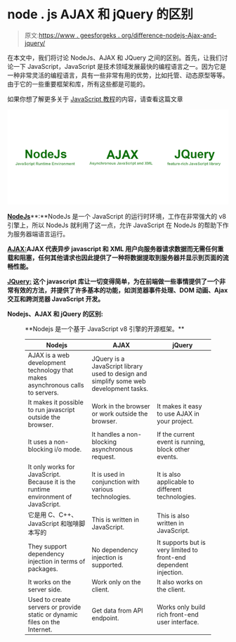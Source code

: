 # node . js AJAX 和 jQuery 的区别

> 原文:[https://www . geesforgeks . org/difference-nodejs-Ajax-and-jquery/](https://www.geeksforgeeks.org/difference-between-nodejs-ajax-and-jquery/)

在本文中，我们将讨论 NodeJs、AJAX 和 JQuery 之间的区别。首先，让我们讨论一下 JavaScript，JavaScript 是技术领域发展最快的编程语言之一。因为它是一种非常灵活的编程语言，具有一些非常有用的优势，比如托管、动态原型等等。由于它的一些重要框架和库，所有这些都是可能的。

如果你想了解更多关于 [JavaScript 教程](https://www.geeksforgeeks.org/javascript-tutorial/)的内容，请查看这篇文章

![](img/88869b37e2b9b50dad7a427c65da3bfc.png)

[**NodeJs**](https://www.geeksforgeeks.org/nodejs-tutorials/)**:**NodeJs 是一个 JavaScript 的运行时环境，工作在非常强大的 v8 引擎上，所以 NodeJs 就利用了这一点，允许 JavaScript 在 NodeJs 的帮助下作为服务器端语言运行。

[**AJAX:**](https://www.geeksforgeeks.org/ajax-introduction/)**AJAX 代表异步 javascript 和 XML 用户向服务器请求数据而无需任何重载和阻塞，任何其他请求也因此提供了一种将数据提取到服务器并显示到页面的流畅性能。**

**[**JQuery:**](https://www.geeksforgeeks.org/jquery-tutorials/) 这个 javascript 库让一切变得简单，为在前端做一些事情提供了一个非常有效的方法，并提供了许多基本的功能，如浏览器事件处理、DOM 动画、Ajax 交互和跨浏览器 JavaScript 开发。**

****Nodejs、AJAX 和 jQuery 的区别:****

<figure class="table">**Nodejs 是一个基于 JavaScript v8 引擎的开源框架。**

| **Nodejs** | **AJAX** | **jQuery** |
| --- | --- | --- |
| AJAX is a web development technology that makes asynchronous calls to servers. | JQuery is a JavaScript library used to design and simplify some web development tasks. |
| It makes it possible to run javascript outside the browser. | Work in the browser or work outside the browser. | It makes it easy to use AJAX in your project. |
| It uses a non-blocking i/o mode. | It handles a non-blocking asynchronous request. | If the current event is running, block other events. |
| It only works for JavaScript. Because it is the runtime environment of JavaScript. | It is used in conjunction with various technologies. | It is also applicable to different technologies. |
| 它是用 C、C++、JavaScript 和咖啡脚本写的 | This is written in JavaScript. | This is also written in JavaScript. |
| They support dependency injection in terms of packages. | No dependency injection is supported. | It supports but is very limited to front-end dependent injection. |
| It works on the server side. | Work only on the client. | It also works on the client. |
| Used to create servers or provide static or dynamic files on the Internet. | Get data from API endpoint. | Works only build rich front-end user interface. |

</figure>
